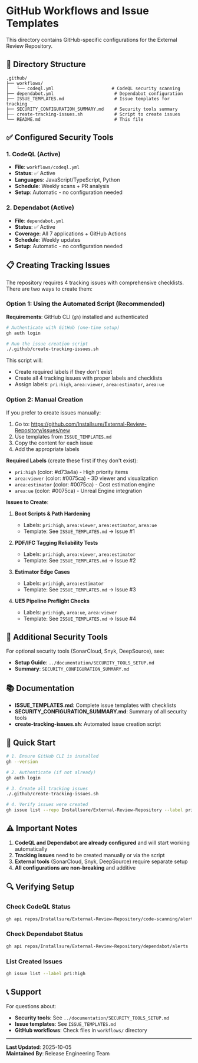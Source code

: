 # GitHub Workflows and Issue Templates

This directory contains GitHub-specific configurations for the External Review Repository.

## 📂 Directory Structure

```
.github/
├── workflows/
│   └── codeql.yml                      # CodeQL security scanning
├── dependabot.yml                       # Dependabot configuration
├── ISSUE_TEMPLATES.md                   # Issue templates for tracking
├── SECURITY_CONFIGURATION_SUMMARY.md    # Security tools summary
├── create-tracking-issues.sh            # Script to create issues
└── README.md                            # This file
```

## ✅ Configured Security Tools

### 1. CodeQL (Active)
- **File**: `workflows/codeql.yml`
- **Status**: ✅ Active
- **Languages**: JavaScript/TypeScript, Python
- **Schedule**: Weekly scans + PR analysis
- **Setup**: Automatic - no configuration needed

### 2. Dependabot (Active)
- **File**: `dependabot.yml`
- **Status**: ✅ Active
- **Coverage**: All 7 applications + GitHub Actions
- **Schedule**: Weekly updates
- **Setup**: Automatic - no configuration needed

## 📋 Creating Tracking Issues

The repository requires 4 tracking issues with comprehensive checklists. There are two ways to create them:

### Option 1: Using the Automated Script (Recommended)

**Requirements**: GitHub CLI (`gh`) installed and authenticated

```bash
# Authenticate with GitHub (one-time setup)
gh auth login

# Run the issue creation script
./.github/create-tracking-issues.sh
```

This script will:
- Create required labels if they don't exist
- Create all 4 tracking issues with proper labels and checklists
- Assign labels: `pri:high`, `area:viewer`, `area:estimator`, `area:ue`

### Option 2: Manual Creation

If you prefer to create issues manually:

1. Go to: https://github.com/Installsure/External-Review-Repository/issues/new
2. Use templates from `ISSUE_TEMPLATES.md`
3. Copy the content for each issue
4. Add the appropriate labels

**Required Labels** (create these first if they don't exist):
- `pri:high` (color: #d73a4a) - High priority items
- `area:viewer` (color: #0075ca) - 3D viewer and visualization
- `area:estimator` (color: #0075ca) - Cost estimation engine
- `area:ue` (color: #0075ca) - Unreal Engine integration

**Issues to Create**:

1. **Boot Scripts & Path Hardening**
   - Labels: `pri:high`, `area:viewer`, `area:estimator`, `area:ue`
   - Template: See `ISSUE_TEMPLATES.md` → Issue #1

2. **PDF/IFC Tagging Reliability Tests**
   - Labels: `pri:high`, `area:viewer`, `area:estimator`
   - Template: See `ISSUE_TEMPLATES.md` → Issue #2

3. **Estimator Edge Cases**
   - Labels: `pri:high`, `area:estimator`
   - Template: See `ISSUE_TEMPLATES.md` → Issue #3

4. **UE5 Pipeline Preflight Checks**
   - Labels: `pri:high`, `area:ue`, `area:viewer`
   - Template: See `ISSUE_TEMPLATES.md` → Issue #4

## 🔧 Additional Security Tools

For optional security tools (SonarCloud, Snyk, DeepSource), see:
- **Setup Guide**: `../documentation/SECURITY_TOOLS_SETUP.md`
- **Summary**: `SECURITY_CONFIGURATION_SUMMARY.md`

## 📚 Documentation

- **ISSUE_TEMPLATES.md**: Complete issue templates with checklists
- **SECURITY_CONFIGURATION_SUMMARY.md**: Summary of all security tools
- **create-tracking-issues.sh**: Automated issue creation script

## 🚀 Quick Start

```bash
# 1. Ensure GitHub CLI is installed
gh --version

# 2. Authenticate (if not already)
gh auth login

# 3. Create all tracking issues
./.github/create-tracking-issues.sh

# 4. Verify issues were created
gh issue list --repo Installsure/External-Review-Repository --label pri:high
```

## ⚠️ Important Notes

1. **CodeQL and Dependabot are already configured** and will start working automatically
2. **Tracking issues** need to be created manually or via the script
3. **External tools** (SonarCloud, Snyk, DeepSource) require separate setup
4. **All configurations are non-breaking** and additive

## 🔍 Verifying Setup

### Check CodeQL Status
```bash
gh api repos/Installsure/External-Review-Repository/code-scanning/alerts
```

### Check Dependabot Status
```bash
gh api repos/Installsure/External-Review-Repository/dependabot/alerts
```

### List Created Issues
```bash
gh issue list --label pri:high
```

## 📞 Support

For questions about:
- **Security tools**: See `../documentation/SECURITY_TOOLS_SETUP.md`
- **Issue templates**: See `ISSUE_TEMPLATES.md`
- **GitHub workflows**: Check files in `workflows/` directory

---

**Last Updated**: 2025-10-05  
**Maintained By**: Release Engineering Team
